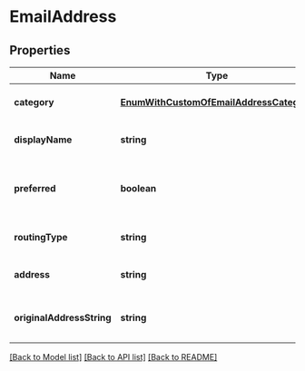 
# EmailAddress

## Properties
Name | Type | Description | Notes
------------ | ------------- | ------------- | -------------
**category** | [**EnumWithCustomOfEmailAddressCategory**](EnumWithCustomOfEmailAddressCategory.md) | Address category.              | [optional] [default to undefined]
**displayName** | **string** | Display name.              | [optional] [default to undefined]
**preferred** | **boolean** | Defines whether email address is preferred.              | [default to undefined]
**routingType** | **string** | A routing type for an email.              | [optional] [default to undefined]
**address** | **string** | Email address.              | [optional] [default to undefined]
**originalAddressString** | **string** | The original e-mail address string              | [optional] [default to undefined]



[[Back to Model list]](README.md#documentation-for-models) [[Back to API list]](README.md#documentation-for-api-endpoints) [[Back to README]](README.md)
